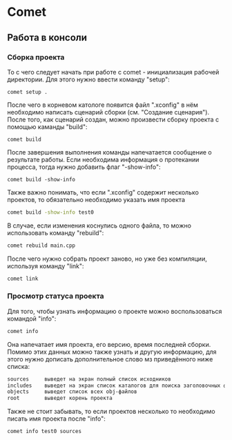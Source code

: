 # Comet

## Работа в консоли

### Сборка проекта

То с чего следует начать при работе с comet - инициализация рабочей директории. Для этого нужно ввести команду "setup":

``` shell
comet setup .
```

После чего в корневом катологе появится файл ".xconfig" в нём необходимо написать сценарий сборки (см. "Создание сценария"). После того, как сценарий создан, можно произвести сборку проекта с помощью каманды "build":

``` shell
comet build
```

После завершения выполнения команды напечатается сообщение о результате работы. Если необходима информация о протекании процесса, тогда нужно добавить флаг "-show-info":

``` shell
comet build -show-info
```

Также важно понимать, что если ".xconfig" содержит несколько проектов, то обязательно необходимо указать имя проекта

``` sh
comet build -show-info test0
```

В случае, если изменения коснулись одного файла, то можно использовать команду "rebuild":
``` sh
comet rebuild main.cpp
```

После чего нужно собрать проект заново, но уже без компиляции, используя команду "link":
``` sh
comet link
```

### Просмотр статуса проекта

Для того, чтобы узнать информацию о проекте можно воспользоваться командой "info":

``` sh
comet info
```

Она напечатает имя проекта, его версию, время последней сборки. Помимо этих данных можно также узнать и другую информацию, для этого нужно дописать дополнительное слово мз приведённого ниже списка:
``` sh
sources     выведет на экран полный список исходников
includes    выведет на экран список каталогов для поиска заголовочных файлов
objects     выведет список всех obj-файлов
root        выведет корень проекта
```

Также не стоит забывать, то если проектов несколько то необходимо писать имя проекта после "info":
``` sh
comet info test0 sources 
```

